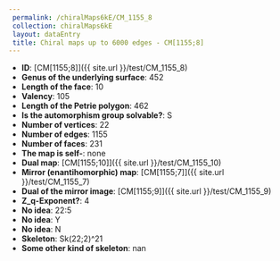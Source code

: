 ```yaml
--- 
 permalink: /chiralMaps6kE/CM_1155_8 
 collection: chiralMaps6kE
 layout: dataEntry
 title: Chiral maps up to 6000 edges - CM[1155;8]
---
```


- **ID**: [CM[1155;8]]({{ site.url }}/test/CM_1155_8)
- **Genus of the underlying surface**: 452
- **Length of the face**: 10
- **Valency**: 105
- **Length of the Petrie polygon**: 462
- **Is the automorphism group solvable?**: S
- **Number of vertices**: 22
- **Number of edges**: 1155
- **Number of faces**: 231
- **The map is self-**: none
- **Dual map**: [CM[1155;10]]({{ site.url }}/test/CM_1155_10)
- **Mirror (enantihomorphic) map**: [CM[1155;7]]({{ site.url }}/test/CM_1155_7)
- **Dual of the mirror image**: [CM[1155;9]]({{ site.url }}/test/CM_1155_9)
- **Z_q-Exponent?**: 4
- **No idea**:  22:5
- **No idea**: Y
- **No idea**: N
- **Skeleton**: Sk(22;2)^21
- **Some other kind of skeleton**: nan
